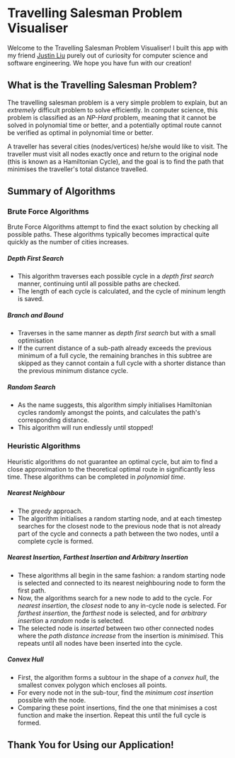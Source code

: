 # Travelling Salesman Problem Visualiser

Welcome to the Travelling Salesman Problem Visualiser! I built this app with my friend [Justin Liu](https://github.com/juicetinliu) purely out of curiosity for computer science and software engineering. We hope you have fun with our creation!

## What is the Travelling Salesman Problem?

The travelling salesman problem is a very simple problem to explain, but an *extremely* difficult problem to solve efficiently. In computer science, this problem is classified as an *NP-Hard* problem, meaning that it cannot be solved in polynomial time or better, and a potentially optimal route cannot be verified as optimal in polynomial time or better.

A traveller has several cities (nodes/vertices) he/she would like to visit.
The traveller must visit all nodes exactly once and return to the original node (this is known as a Hamiltonian Cycle), and the goal is to find the path that minimises the traveller's total distance travelled.

## Summary of Algorithms

### Brute Force Algorithms

Brute Force Algorithms attempt to find the exact solution by checking all possible paths. These algorithms typically becomes impractical quite quickly as the number of cities increases.

##### Depth First Search
- This algorithm traverses each possible cycle in a *depth first search* manner, continuing until all possible paths are checked.
- The length of each cycle is calculated, and the cycle of mininum length is saved.
  
##### Branch and Bound
- Traverses in the same manner as *depth first search* but with a small optimisation
- If the current distance of a sub-path already exceeds the previous minimum of a full cycle, the remaining branches in this subtree are skipped as they cannot contain a full cycle with a shorter distance than the previous minimum distance cycle.

##### Random Search
- As the name suggests, this algorithm simply initialises Hamiltonian cycles randomly amongst the points, and calculates the path's corresponding distance.
- This algorithm will run endlessly until stopped!

### Heuristic Algorithms

Heuristic algorithms do not guarantee an optimal cycle, but aim to find a close approximation to the theoretical optimal route in significantly less time. These algorithms can be completed in *polynomial time*.

##### Nearest Neighbour
- The *greedy* approach. 
- The algorithm initialises a random starting node, and at each timestep searches for the closest node to the previous node that is not already part of the cycle and connects a path between the two nodes, until a complete cycle is formed.

##### Nearest Insertion, Farthest Insertion and Arbitrary Insertion
- These algorithms all begin in the same fashion: a random starting node is selected and connected to its nearest neighbouring node to form the first path.
- Now, the algorithms search for a new node to add to the cycle. For *nearest insertion*, the *closest* node to any in-cycle node is selected. For *farthest insertion*, the *farthest* node is selected, and for *arbitrary insertion* a *random* node is selected.
- The selected node is *inserted* between two other connected nodes where the *path distance increase* from the insertion is *minimised*. This repeats until all nodes have been inserted into the cycle.

##### Convex Hull
- First, the algorithm forms a subtour in the shape of a *convex hull*, the smallest convex polygon which encloses all points.
- For every node not in the sub-tour, find the *minimum cost insertion* possible with the node.
- Comparing these point insertions, find the one that minimises a cost function and make the insertion. Repeat this until the full cycle is formed.

## Thank You for Using our Application!
